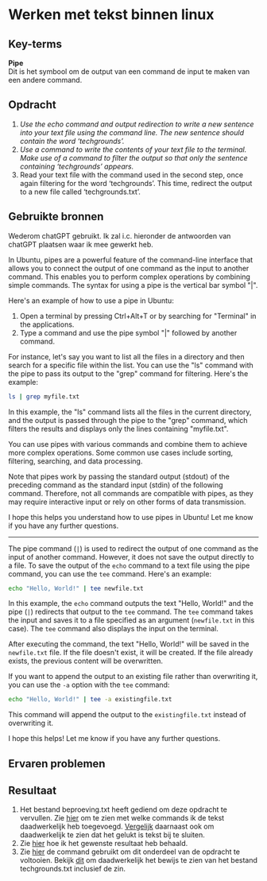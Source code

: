 # Werken met tekst binnen linux


## Key-terms
**Pipe**  
Dit is het symbool om de output van een command de input te maken van een andere command. 

## Opdracht 
1. *Use the echo command and output redirection to write a new sentence into your text file using the command line. The new sentence should contain the word ‘techgrounds’.*  
2. *Use a command to write the contents of your text file to the terminal. Make use of a command to filter the output so that only the sentence containing ‘techgrounds’ appears.*
3. Read your text file with the command used in the second step, once again filtering for the word ‘techgrounds’. This time, redirect the output to a new file called ‘techgrounds.txt’.



## Gebruikte bronnen
Wederom chatGPT gebruikt. Ik zal i.c. hieronder de antwoorden van chatGPT plaatsen waar ik mee gewerkt heb.  

In Ubuntu, pipes are a powerful feature of the command-line interface that allows you to connect the output of one command as the input to another command. This enables you to perform complex operations by combining simple commands. The syntax for using a pipe is the vertical bar symbol "|".

Here's an example of how to use a pipe in Ubuntu:

1. Open a terminal by pressing Ctrl+Alt+T or by searching for "Terminal" in the applications.
2. Type a command and use the pipe symbol "|" followed by another command.

For instance, let's say you want to list all the files in a directory and then search for a specific file within the list. You can use the "ls" command with the pipe to pass its output to the "grep" command for filtering. Here's the example:

```bash
ls | grep myfile.txt
```

In this example, the "ls" command lists all the files in the current directory, and the output is passed through the pipe to the "grep" command, which filters the results and displays only the lines containing "myfile.txt".

You can use pipes with various commands and combine them to achieve more complex operations. Some common use cases include sorting, filtering, searching, and data processing.

Note that pipes work by passing the standard output (stdout) of the preceding command as the standard input (stdin) of the following command. Therefore, not all commands are compatible with pipes, as they may require interactive input or rely on other forms of data transmission.

I hope this helps you understand how to use pipes in Ubuntu! Let me know if you have any further questions.

-------

The pipe command (`|`) is used to redirect the output of one command as the input of another command. However, it does not save the output directly to a file. To save the output of the `echo` command to a text file using the pipe command, you can use the `tee` command. Here's an example:

```bash
echo "Hello, World!" | tee newfile.txt
```

In this example, the `echo` command outputs the text "Hello, World!" and the pipe (`|`) redirects that output to the `tee` command. The `tee` command takes the input and saves it to a file specified as an argument (`newfile.txt` in this case). The `tee` command also displays the input on the terminal.

After executing the command, the text "Hello, World!" will be saved in the `newfile.txt` file. If the file doesn't exist, it will be created. If the file already exists, the previous content will be overwritten.

If you want to append the output to an existing file rather than overwriting it, you can use the `-a` option with the `tee` command:

```bash
echo "Hello, World!" | tee -a existingfile.txt
```

This command will append the output to the `existingfile.txt` instead of overwriting it.

I hope this helps! Let me know if you have any further questions.



## Ervaren problemen


## Resultaat
1. Het bestand beproeving.txt heeft gediend om deze opdracht te vervullen. Zie [hier](1.toevoeging.PNG/1.toevoeging.PNG) om te zien met welke commands ik de tekst daadwerkelijk heb toegevoegd. [Vergelijk](./1.1.Snip.PNG) daarnaast ook om daadwerkelijk te zien dat het gelukt is tekst bij te sluiten. 
2. Zie [hier](./2.Justone.PNG) hoe ik het gewenste resultaat heb behaald. 
3. Zie [hier](./3.code.PNG) de command gebruikt om dit onderdeel van de opdracht te voltooien. Bekijk [dit](3.nieuwe_file.PNG) om daadwerkelijk het bewijs te zien van het bestand techgrounds.txt inclusief de zin. 